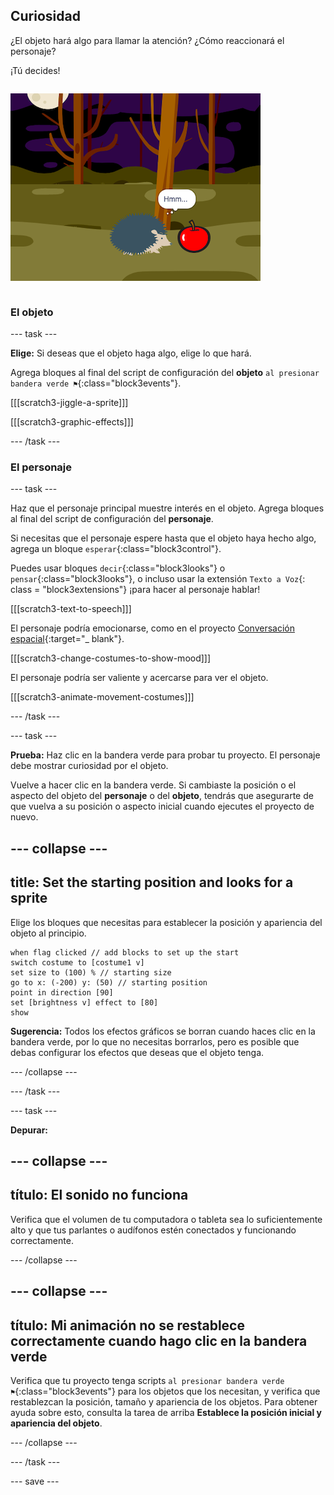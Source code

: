 ## Curiosidad

<div style="display: flex; flex-wrap: wrap">
<div style="flex-basis: 200px; flex-grow: 1; margin-right: 15px;">
¿El objeto hará algo para llamar la atención? ¿Cómo reaccionará el personaje?

¡Tú decides!
</div>
<div>

![El proyecto 'BOO!' que muestra al personaje curioseando.](images/boo.png)

</div>
</div>

### El objeto

--- task ---

**Elige:** Si deseas que el objeto haga algo, elige lo que hará.

Agrega bloques al final del script de configuración del **objeto** `al presionar bandera verde ⚑`{:class="block3events"}.

[[[scratch3-jiggle-a-sprite]]]

[[[scratch3-graphic-effects]]]

--- /task ---

### El personaje

--- task ---

Haz que el personaje principal muestre interés en el objeto. Agrega bloques al final del script de configuración del **personaje**.

Si necesitas que el personaje espere hasta que el objeto haya hecho algo, agrega un bloque `esperar`{:class="block3control"}.

Puedes usar bloques `decir`{:class="block3looks"} o `pensar`{:class="block3looks"}, o incluso usar la extensión `Texto a Voz`{: class = "block3extensions"} ¡para hacer al personaje hablar!

[[[scratch3-text-to-speech]]]

El personaje podría emocionarse, como en el proyecto [Conversación espacial](https://projects.raspberrypi.org/en/projects/space-talk){:target="_ blank"}.

[[[scratch3-change-costumes-to-show-mood]]]

El personaje podría ser valiente y acercarse para ver el objeto.

[[[scratch3-animate-movement-costumes]]]

--- /task ---

--- task ---

**Prueba:** Haz clic en la bandera verde para probar tu proyecto. El personaje debe mostrar curiosidad por el objeto.

Vuelve a hacer clic en la bandera verde. Si cambiaste la posición o el aspecto del objeto del **personaje** o del **objeto**, tendrás que asegurarte de que vuelva a su posición o aspecto inicial cuando ejecutes el proyecto de nuevo.

--- collapse ---
---
title: Set the starting position and looks for a sprite
---

Elige los bloques que necesitas para establecer la posición y apariencia del objeto al principio.

```blocks3
when flag clicked // add blocks to set up the start 
switch costume to [costume1 v]
set size to (100) % // starting size
go to x: (-200) y: (50) // starting position
point in direction [90]
set [brightness v] effect to [80]
show
```

**Sugerencia:** Todos los efectos gráficos se borran cuando haces clic en la bandera verde, por lo que no necesitas borrarlos, pero es posible que debas configurar los efectos que deseas que el objeto tenga.

--- /collapse ---

--- /task ---

--- task ---

**Depurar:**

--- collapse ---
---
título: El sonido no funciona
---

Verifica que el volumen de tu computadora o tableta sea lo suficientemente alto y que tus parlantes o audífonos estén conectados y funcionando correctamente.

--- /collapse ---

--- collapse ---
---
título: Mi animación no se restablece correctamente cuando hago clic en la bandera verde
---

Verifica que tu proyecto tenga scripts `al presionar bandera verde ⚑`{:class="block3events"} para los objetos que los necesitan, y verifica que restablezcan la posición, tamaño y apariencia de los objetos. Para obtener ayuda sobre esto, consulta la tarea de arriba **Establece la posición inicial y apariencia del objeto**.

--- /collapse ---

--- /task ---

--- save ---
